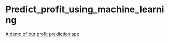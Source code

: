# Predict_profit_using_machine_learning
[A demo of our profit prediction app](https://aimemagni-predict-profit-using-machine-learning-app-q1wlrg.streamlit.app/)
